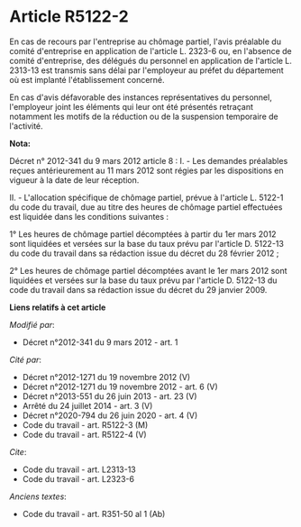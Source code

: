 # Article R5122-2

En cas de recours par l'entreprise au chômage partiel, l'avis préalable du comité d'entreprise en application de l'article L.
2323-6 ou, en l'absence de comité d'entreprise, des délégués du personnel en application de l'article L. 2313-13 est transmis
sans délai par l'employeur au préfet du département où est implanté l'établissement concerné. 

En cas d'avis défavorable des instances représentatives du personnel, l'employeur joint les éléments qui leur ont été
présentés retraçant notamment les motifs de la réduction ou de la suspension temporaire de l'activité.

**Nota:**

Décret n° 2012-341 du 9 mars 2012 article 8 : I. - Les demandes préalables reçues antérieurement au 11 mars 2012 sont régies
par les dispositions en vigueur à la date de leur réception.

II. - L'allocation spécifique de chômage partiel, prévue à l'article L. 5122-1 du code du travail, due au titre des heures de
chômage partiel effectuées est liquidée dans les conditions suivantes :

1° Les heures de chômage partiel décomptées à partir du 1er mars 2012 sont liquidées et versées sur la base du taux prévu par
l'article D. 5122-13 du code du travail dans sa rédaction issue du décret du 28 février 2012 ;

2° Les heures de chômage partiel décomptées avant le 1er mars 2012 sont liquidées et versées sur la base du taux prévu par
l'article D. 5122-13 du code du travail dans sa rédaction issue du décret du 29 janvier 2009.

**Liens relatifs à cet article**

_Modifié par_:

  - Décret n°2012-341 du 9 mars 2012 - art. 1

_Cité par_:

  - Décret n°2012-1271 du 19 novembre 2012 (V)
  - Décret n°2012-1271 du 19 novembre 2012 - art. 6 (V)
  - Décret n°2013-551 du 26 juin 2013 - art. 23 (V)
  - Arrêté du 24 juillet 2014 - art. 3 (V)
  - Décret n°2020-794 du 26 juin 2020 - art. 4 (V)
  - Code du travail - art. R5122-3 (M)
  - Code du travail - art. R5122-4 (V)

_Cite_:

  - Code du travail - art. L2313-13
  - Code du travail - art. L2323-6

_Anciens textes_:

  - Code du travail - art. R351-50 al 1 (Ab)
